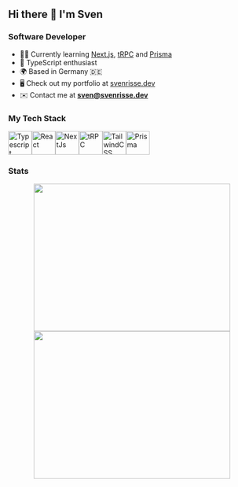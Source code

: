 ## Hi there 👋 I'm Sven

### Software Developer

* 👨‍💻  Currently learning [Next.js](https://nextjs.org/), [tRPC](https://trpc.io/) and [Prisma](https://www.prisma.io/)
* 🤝  TypeScript enthusiast
* 🌍  Based in Germany 🇩🇪
* 🖥️  Check out my portfolio at [svenrisse.dev](https://www.svenrisse.dev/)
* ✉️  Contact me at **sven@svenrisse.dev**

### My Tech Stack 
<div style="display: flex;">
  <a href="https://www.typescriptlang.org"><img src="https://raw.githubusercontent.com/danielcranney/readme-generator/main/public/icons/skills/typescript-colored.svg" width="48" height="48" alt="Typescript" /></a>
  <a href="https://www.reactjs.org"><img src="https://raw.githubusercontent.com/danielcranney/readme-generator/main/public/icons/skills/react-colored.svg" width="48" height="48" alt="React" /></a>
  <a href="https://www.nextjs.org"><img src="https://raw.githubusercontent.com/danielcranney/readme-generator/main/public/icons/skills/nextjs-colored-dark.svg" width="48" height="48" alt="NextJs" /></a>
  <a href="https://trpc.io"><img src="https://avatars.githubusercontent.com/u/78011399?s=200&v=4" width="48" height="48" alt="tRPC"/></a>
  <a href="https://www.tailwindcss.com"><img src="https://raw.githubusercontent.com/danielcranney/readme-generator/main/public/icons/skills/tailwindcss-colored.svg" width="48" height="48" alt="TailwindCSS" /></a>
  <a href="https://prisma.io"><img src="https://avatars.githubusercontent.com/u/17219288?s=200&v=4" width="48" height="48" alt="Prisma" /></a>
</div>

### Stats

<p align = "center">
  <img src = "https://github-readme-stats.vercel.app/api/top-langs/?username=svenrisse&layout=compact&theme=react&hide_border=true&langs_count=8" height= 300 width = 400>
  <img src = "https://github-readme-streak-stats.herokuapp.com?user=svenrisse&theme=react&hide_border=true" height=300 width = 400>
</p>

